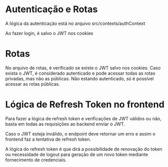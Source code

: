 # Autenticação e Rotas
A lógica da autenticação está no arquivo src/contexts/authContext

Ao fazer login, é salvo o JWT nos cookies

# Rotas
No arquivo de rotas, é verificado se existe o JWT salvo nos cookies.
Caso exista o JWT, é considerado autenticado e pode acessar todas as rotas privadas, mas não as públicas.
Não estando autenticado, só é possível acessar as rotas públicas.

# Lógica de Refresh Token no frontend
Para fazer a lógica de refresh token e verificações de JWT válidos ou não, basta em todas as requisições ao backend
enviar o JWT.

Caso o JWT esteja inválido, o endpoint deve retornar um erro e assim o frontend faz a tentativa de refresh token. 

A lógica do refresh token é que dirá a possibilidade de renovação do token ou necessidade de logout para geração de um novo token
mediante fornecimento de credenciais.